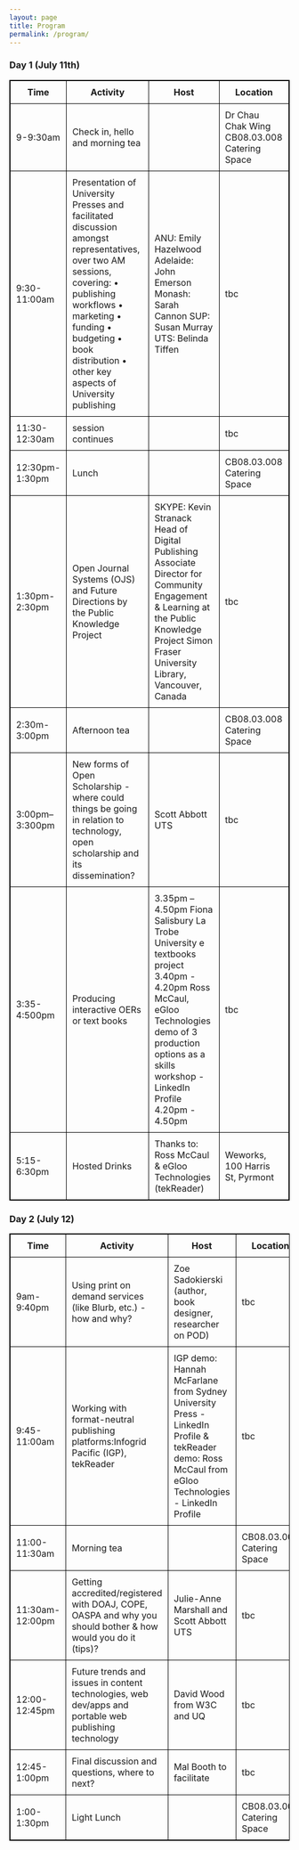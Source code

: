 ```yaml
---
layout: page
title: Program
permalink: /program/
---
```


<html>
<head>
<style>
table, th, td {
    border: 1px solid black;
    border-collapse: collapse;
}
th, td {
    padding: 10px;
}

</style>
</head>
<body>

<h3><a id="Day_1_July_11th_1"></a>Day 1 (July 11th)</h3>
<table class="day1">
<thead>
<tr>
<th>Time</th>
<th>Activity</th>
<th>Host</th>
<th>Location</th>
</tr>
</thead>
<tbody>
<tr>
<td>9-9:30am</td>
<td>Check in, hello and morning tea</td>
<td></td>
<td>Dr Chau Chak Wing CB08.03.008 Catering Space</td>
</tr>
<tr>
<td>9:30-11:00am</td>
<td>Presentation of University Presses and facilitated discussion amongst representatives, over two AM sessions, covering: 
•	publishing workflows
•	marketing
•	funding
•	budgeting
•	book distribution
•	other key aspects of University publishing
</td>
<td>ANU: Emily Hazelwood
Adelaide: John Emerson  
Monash: Sarah Cannon
SUP: Susan Murray
UTS: Belinda Tiffen</td>
<td>tbc</td>
</tr>
<tr>
<td>11:30-12:30am</td>
<td>session continues</td>
<td></td>
<td>tbc</td>
</tr>
<tr>
<td>12:30pm-1:30pm</td>
<td>Lunch</td>
<td></td>
<td>CB08.03.008 Catering Space</td>
</tr>
<tr>
<td>1:30pm-2:30pm</td>
<td>Open Journal Systems (OJS) and Future Directions by the Public Knowledge Project</td>
<td>SKYPE: Kevin Stranack Head of Digital Publishing
Associate Director for Community Engagement & Learning at the Public Knowledge Project
Simon Fraser University Library, Vancouver, Canada
</td>
<td>tbc</td>
</tr>
<tr>
<td>2:30m-3:00pm</td>
<td>Afternoon tea</td>
<td></td>
<td>CB08.03.008 Catering Space</td>
</tr>
<tr>
<td>3:00pm–3:300pm</td>
<td>New forms of Open Scholarship - where could things be going in relation to technology, open scholarship and its dissemination?</td>
<td>Scott Abbott UTS</td>
<td>tbc</td>
</tr>
<tr>
<td>3:35-4:500pm</td>
<td>Producing interactive OERs or text books</td>
<td>3.35pm – 4.50pm Fiona Salisbury   La Trobe University e textbooks project 3.40pm - 4.20pm
Ross McCaul, eGloo Technologies demo of 3 production options as a skills workshop - LinkedIn Profile 4.20pm - 4.50pm
</td>
<td>tbc</td>
</tr>
<tr>
<td>5:15-6:30pm</td>
<td>Hosted Drinks</td>
<td>Thanks to: Ross McCaul & eGloo Technologies (tekReader)</td>
<td>Weworks, 100 Harris St, Pyrmont</td>
</tr>
</tbody>
</table>
<h3><a id="Day_2_July_12_2"></a>Day 2 (July 12)</h3>
<table class="day2">
<thead>
<tr>
<th>Time</th>
<th>Activity</th>
<th>Host</th>
<th>Location</th>
</tr>
</thead>
<tbody>
<tr>
<td>9am-9:40pm</td>
<td>Using print on demand services (like Blurb, etc.) - how and why?</td>
<td>Zoe Sadokierski (author, book designer, researcher on POD)</td>
<td>tbc</td>
</tr>
<tr>
<td>9:45-11:00am</td>
<td>Working with format-neutral publishing platforms:Infogrid Pacific (IGP), tekReader
</td>
<td>IGP demo: Hannah McFarlane from Sydney University Press - LinkedIn Profile &
tekReader demo: Ross McCaul from eGloo Technologies - LinkedIn Profile</td>
<td>tbc</td>
</tr>
<tr>
<td>11:00-11:30am</td>
<td>Morning tea</td>
<td></td>
<td>CB08.03.008 Catering Space</td>
</tr>
<tr>
<td>11:30am-12:00pm</td>
<td>Getting accredited/registered with DOAJ, COPE, OASPA and why you should bother & how would you do it (tips)?</td>
<td>Julie-Anne Marshall and Scott Abbott UTS</td>
<td>tbc</td>
</tr>
<tr>
<td>12:00-12:45pm</td>
<td>Future trends and issues in content technologies, web dev/apps and portable web publishing technology</td>
<td>David Wood from W3C and UQ</td>
<td>tbc</td>
</tr>
<tr>
<td>12:45-1:00pm</td>
<td>Final discussion and questions, where to next?</td>
<td>Mal Booth to facilitate</td>
<td>tbc</td>
</tr>
<tr>
<td>1:00-1:30pm</td>
<td>Light Lunch</td>
<td></td>
<td>CB08.03.008 Catering Space</td>
</tr>
</tbody>
</table>
